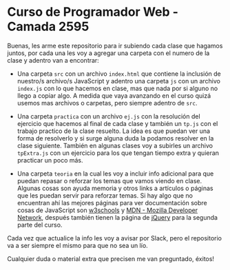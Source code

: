 # Curso de Programador Web - Camada 2595

Buenas, les arme este repositorio para ir subiendo cada clase que hagamos juntos, por cada una les voy a agregar una carpeta con el numero de la clase y adentro van a encontrar:

- Una carpeta `src` con un archivo `index.html` que contiene la inclusión de nuestro/s archivo/s JavaScript y adentro una carpeta `js` con un archivo `index.js` con lo que hacemos en clase, mas que nada por si alguno no llego a copiar algo. A medida que vaya avanzando en el curso quizá usemos mas archivos o carpetas, pero siempre adentro de `src`.

- Una carpeta `practica` con un archivo `ej.js` con la resolución del ejercicio que hacemos al final de cada clase y también un `tp.js` con el trabajo practico de la clase resuelto. La idea es que puedan ver una forma de resolverlo y si surge alguna duda la podamos resolver en la clase siguiente. También en algunas clases voy a subirles un archivo `tpExtra.js` con un ejercicio para los que tengan tiempo extra y quieran practicar un poco más.

- Una carpeta `teoria` en la cual les voy a incluir info adicional para que puedan repasar o reforzar los temas que vamos viendo en clase. Algunas cosas son ayuda memoria y otros links a artículos o páginas que les puedan servir para reforzar temas. Si hay algo que no encuentran ahí las mejores páginas para ver documentación sobre cosas de JavaScript son [w3schools](https://www.w3schools.com/) y [MDN - Mozilla Developer Network](https://developer.mozilla.org/es/), después también tienen la página de [jQuery](https://jquery.com/) para la segunda parte del curso.

Cada vez que actualice la info les voy a avisar por Slack, pero el repositorio va a ser siempre el mismo para que no sea un lío.

Cualquier duda o material extra que precisen me van preguntado, éxitos!